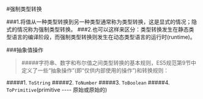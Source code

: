 #强制类型转换

###1.将值从一种类型转换到另一种类型通常称为类型转换，这是显式的情况；隐式的情况称为强制类型转换。
###2.也可以这样来区分：类型转换发生在静态类型语言的编译阶段，而强制类型转换则发生在动态类型语言的运行时(runtime)。


###抽象值操作

>#####字符串、数字和布尔值之间类型转换的基本规则，ES5规范第9节中定义了一些“抽象操作”(即“仅供内部使用的操作”)和转换规则：


#####1. `ToString`
#####2. `ToNumber`
#####3. `ToBoolean`
#####4. `ToPrimitive`(primitive ---- 原始或原始的)
